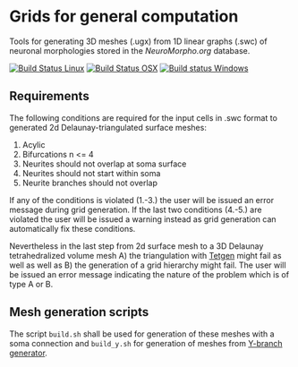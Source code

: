 # Grids for general computation

Tools for generating 3D meshes (.ugx) from 1D linear graphs (.swc) of neuronal morphologies stored in the *NeuroMorpho.org* database.

[![Build Status Linux](https://travis-ci.org/stephanmg/non-vr-grids.svg?branch=development)](https://travis-ci.org/stephanmg/non-vr-grids)
[![Build Status OSX](https://travis-ci.org/stephanmg/non-vr-grids.svg?branch=development)](https://travis-ci.org/stephanmg/non-vr-grids)
[![Build status Windows](https://ci.appveyor.com/api/projects/status/or23w3hgfqxc89is?svg=true)](https://ci.appveyor.com/project/stephanmg/non-vr-grids)

## Requirements

The following conditions are required for the input cells in .swc format to generated 2d Delaunay-triangulated surface meshes:
1. Acylic
2. Bifurcations n <= 4
3. Neurites should not overlap at soma surface
4. Neurites should not start within soma 
5. Neurite branches should not overlap

If any of the conditions is violated (1.-3.) the user will be issued an error message during grid generation.
If the last two conditions (4.-5.) are violated the user will be issued a warning instead as grid generation can automatically fix these conditions.

Nevertheless in the last step from 2d surface mesh to a 3D Delaunay tetrahedralized volume mesh A) the triangulation with [Tetgen](https://github.com/ufz/tetgen) might fail as well as well as B) the generation of a grid hierarchy might fail. The user will be issued an error message indicating the nature of the problem which is of type A or B.

## Mesh generation scripts
The script `build.sh` shall be used for generation of these meshes with a soma connection and `build_y.sh` for generation of meshes from [Y-branch generator](https://github.com/stephanmg/Branch-Generator).
